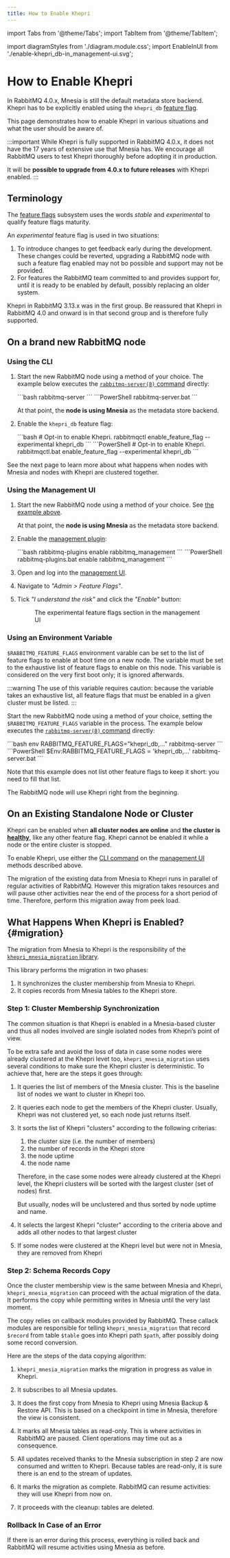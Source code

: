 ```yaml
---
title: How to Enable Khepri
---
```


import Tabs from '@theme/Tabs';
import TabItem from '@theme/TabItem';

import diagramStyles from './diagram.module.css';
import EnableInUI from './enable-khepri_db-in_management-ui.svg';

# How to Enable Khepri

In RabbitMQ 4.0.x, Mnesia is still the default metadata store backend. Khepri
has to be explicitly enabled using the `khepri_db` [feature
flag](../feature-flags).

This page demonstrates how to enable Khepri in various situations and what the
user should be aware of.

:::important
While Khepri is fully supported in RabbitMQ 4.0.x, it does not have the 17
years of extensive use that Mnesia has. We encourage all RabbitMQ users to
test Khepri thoroughly before adopting it in production.

It will be **possible to upgrade from 4.0.x to future releases** with Khepri
enabled.
:::

## Terminology

The [feature flags](../feature-flags) subsystem uses the words *stable* and
*experimental* to qualify feature flags maturity.

An *experimental* feature flag is used in two situations:

1. To introduce changes to get feedback early during the development. These
   changes could be reverted, upgrading a RabbitMQ node with such a feature
   flag enabled may not bo possible and support may not be provided.
2. For features the RabbitMQ team committed to and provides support for, until
   it is ready to be enabled by default, possibly replacing an older system.

Khepri in RabbitMQ 3.13.x was in the first group. Be reassured that Khepri in
RabbitMQ 4.0 and onward is in that second group and is therefore fully
supported.

## On a brand new RabbitMQ node

### Using the CLI

1.  Start the new RabbitMQ node using a method of your choice. The example
    below executes the [`rabbitmq-server(8)`
    command](../man/rabbitmq-server.8) directly:

    <Tabs groupId="examples">
    <TabItem value="bash" label="bash" default>
    ```bash
    rabbitmq-server
    ```
    </TabItem>
    <TabItem value="PowerShell" label="PowerShell">
    ```PowerShell
    rabbitmq-server.bat
    ```
    </TabItem>
    </Tabs>

    At that point, the **node is using Mnesia** as the metadata store backend.

2.  Enable the `khepri_db` feature flag:

    <Tabs groupId="examples">
    <TabItem value="bash" label="bash" default>
    ```bash
    # Opt-in to enable Khepri.
    rabbitmqctl enable_feature_flag --experimental khepri_db
    ```
    </TabItem>
    <TabItem value="PowerShell" label="PowerShell">
    ```PowerShell
    # Opt-in to enable Khepri.
    rabbitmqctl.bat enable_feature_flag --experimental khepri_db
    ```
    </TabItem>
    </Tabs>

See the next page to learn more about what happens when nodes with Mnesia and
nodes with Khepri are clustered together.

### Using the Management UI

1.  Start the new RabbitMQ node using a method of your choice. See [the
    example above](#using-the-cli).

    At that point, the **node is using Mnesia** as the metadata store backend.

2.  Enable the [management plugin](../management):

    <Tabs groupId="examples">
    <TabItem value="bash" label="bash" default>
    ```bash
    rabbitmq-plugins enable rabbitmq_management
    ```
    </TabItem>
    <TabItem value="PowerShell" label="PowerShell">
    ```PowerShell
    rabbitmq-plugins.bat enable rabbitmq_management
    ```
    </TabItem>
    </Tabs>

3.  Open and log into the [management UI](../management#usage-ui).

4.  Navigate to *"Admin > Feature Flags"*.

5.  Tick *"I understand the risk"* and click the *"Enable"* button:

    <figure className={diagramStyles.diagram}>
    <EnableInUI/>
    <figcaption>The experimental feature flags section in the management
    UI</figcaption>
    </figure>

### Using an Environment Variable

`$RABBITMQ_FEATURE_FLAGS` environment varable can be set to the list of feature
flags to enable at boot time on a new node. The variable must be set to the
exhaustive list of feature flags to enable on this node. This variable is
considered on the very first boot only; it is ignored afterwards.

:::warning
The use of this variable requires caution: because the variable takes an
exhaustive list, all feature flags that must be enabled in a given cluster
must be listed.
:::

Start the new RabbitMQ node using a method of your choice, setting the
`$RABBITMQ_FEATURE_FLAGS` variable in the process. The example below executes
the [`rabbitmq-server(8)` command](../man/rabbitmq-server.8) directly:

<Tabs groupId="examples">
<TabItem value="bash" label="bash" default>
```bash
env RABBITMQ_FEATURE_FLAGS="khepri_db,..." rabbitmq-server
```
</TabItem>
<TabItem value="PowerShell" label="PowerShell">
```PowerShell
$Env:RABBITMQ_FEATURE_FLAGS = 'khepri_db,...'
rabbitmq-server.bat
```
</TabItem>
</Tabs>

Note that this example does not list other feature flags to keep it short: you
need to fill that list.

The RabbitMQ node will use Khepri right from the beginning.

## On an Existing Standalone Node or Cluster

Khepri can be enabled when **all cluster nodes are online** and **the cluster
is [healthy](../monitoring)**, like any other feature flag. Khepri cannot be
enabled it while a node or the entire cluster is stopped.

To enable Khepri, use either the [CLI command](#using-the-cli) on the
[management UI](#using-the-management-ui) methods described above.

The migration of the existing data from Mnesia to Khepri runs in parallel of
regular activities of RabbitMQ. However this migration takes resources and
will pause other activities near the end of the process for a short period of
time. Therefore, perform this migration away from peek load.

## What Happens When Khepri is Enabled? {#migration}

The migration from Mnesia to Khepri is the responsibility of the
[`khepri_mnesia_migration`
library](https://rabbitmq.github.io/khepri_mnesia_migration/).

This library performs the migration in two phases:

1. It synchronizes the cluster membership from Mnesia to Khepri.
2. It copies records from Mnesia tables to the Khepri store.

### Step 1: Cluster Membership Synchronization

The common situation is that Khepri is enabled in a Mnesia-based cluster and
thus all nodes involved are single isolated nodes from Khepri’s point of view.

To be extra safe and avoid the loss of data in case some nodes were already
clustered at the Khepri levet too, `khepri_mnesia_migration` uses several
conditions to make sure the Khepri cluster is deterministic. To achieve that,
here are the steps it goes through:

1.  It queries the list of members of the Mnesia cluster. This is the baseline
    list of nodes we want to cluster in Khepri too.

2.  It queries each node to get the members of the Khepri cluster. Usually,
    Khepri was not clustered yet, so each node just returns itself.

3.  It sorts the list of Khepri "clusters" according to the following
    criterias:

    1. the cluster size (i.e. the number of members)
    2. the number of records in the Khepri store
    3. the node uptime
    4. the node name

    Therefore, in the case some nodes were already clustered at the Khepri
    level, the Khepri clusters will be sorted with the largest cluster (set of
    nodes) first.

    But usually, nodes will be unclustered and thus sorted by node uptime and
    name.

4.  It selects the largest Khepri "cluster" according to the criteria above
    and adds all other nodes to that largest cluster

5.  If some nodes were clustered at the Khepri level but were not in Mnesia,
    they are removed from Khepri

### Step 2: Schema Records Copy

Once the cluster membership view is the same between Mnesia and Khepri,
`khepri_mnesia_migration` can proceed with the actual migration of the data.
It performs the copy while permitting writes in Mnesia until the very last
moment.

The copy relies on callback modules provided by RabbitMQ. These callack
modules are responsible for telling `khepri_mnesia_migration` that record
`$record` from table `$table` goes into Khepri path `$path`, after possibly
doing some record conversion.

Here are the steps of the data copying algorithm:

1.  `khepri_mnesia_migration` marks the migration in progress as value in
    Khepri.

2.  It subscribes to all Mnesia updates.

3.  It does the first copy from Mnesia to Khepri using Mnesia Backup & Restore
    API. This is based on a checkpoint in time in Mnesia, therefore the view
    is consistent.

4.  It marks all Mnesia tables as read-only. This is where activities in
    RabbitMQ are paused. Client operations may time out as a consequence.

5.  All updates received thanks to the Mnesia subscription in step 2 are now
    consumed and written to Khepri. Because tables are read-only, it is sure
    there is an end to the stream of updates.

6.  It marks the migration as complete. RabbitMQ can resume activities: they
    will use Khepri from now on.

7.  It proceeds with the cleanup: tables are deleted.

### Rollback In Case of an Error

If there is an error during this process, everything is rolled back and
RabbitMQ will resume activities using Mnesia as before.
